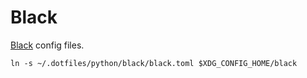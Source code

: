 # Black

[Black](https://github.com/psf/black) config files.

```black
ln -s ~/.dotfiles/python/black/black.toml $XDG_CONFIG_HOME/black
```
